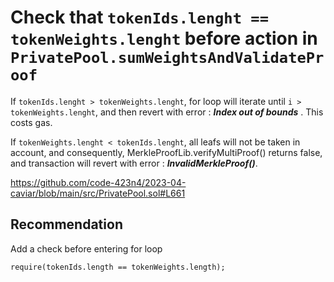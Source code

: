 # Check that `tokenIds.lenght == tokenWeights.lenght` before action in `PrivatePool.sumWeightsAndValidateProof`

If `tokenIds.lenght > tokenWeights.lenght`, for loop will iterate until `i > tokenWeights.lenght`, and then revert with error : ***Index out of bounds*** . This costs gas.

If `tokenWeights.lenght < tokenIds.lenght`, all leafs will not be taken in account, and consequently, MerkleProofLib.verifyMultiProof() returns false, and transaction will revert with error : ***InvalidMerkleProof()***.

https://github.com/code-423n4/2023-04-caviar/blob/main/src/PrivatePool.sol#L661

## Recommendation
Add a check before entering for loop
 
``
        require(tokenIds.length == tokenWeights.length);
``